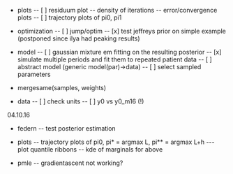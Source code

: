 - plots
-- [ ] residuum plot
-- density of iterations
-- error/convergence plots
-- [ ] trajectory plots of pi0, pi1

- optimization
-- [ ] jump/optim
-- [x] test jeffreys prior on simple example (postponed since ilya had peaking results)

- model
-- [ ] gaussian mixture em fitting on the resulting posterior
-- [x] simulate multiple periods and fit them to repeated patient data
-- [ ] abstract model (generic model(par)->data)
-- [ ] select sampled parameters 

- mergesame(samples, weights)

- data
-- [ ] check units
-- [ ] y0 vs y0_m16 (!)


04.10.16

- federn
-- test posterior estimation

- plots
-- trajectory plots of pi0, pi* = argmax L, pi** = argmax L+h
--- plot quantile ribbons
-- kde of marginals for above

- pmle 
-- gradientascent not working?
